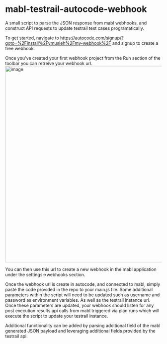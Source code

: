 # mabl-testrail-autocode-webhook
A small script to parse the JSON response from mabl webhooks, and construct API requests to update testrail test cases programatically.

To get started, navigate to https://autocode.com/signup/?goto=%2Finstall%2Fymusleh%2Fmy-webhook%2F and signup to create a free webhook.

Once you've created your first webhook project from the Run section of the toolbar you can retreive your webhook url.
<img width="632" alt="image" src="https://user-images.githubusercontent.com/35976286/158262272-621110e5-87b0-4198-870f-e35dab388a4e.png">

You can then use this url to create a new webhook in the mabl application under the settings->webhooks section.

Once the webhook url is create in autocode, and connected to mabl, simply paste the code provided in the repo to your main.js file.  Some additional parameters within the script will need to be updated such as username and password as environment variables.  As well as the testrail instance url.  Once these parameters are updated, your webhook should listen for any post execution results api calls from mabl triggered via plan runs which will execute the script to update your testrail instance.

Additional functionality can be added by parsing additional field of the mabl generated JSON payload and leveraging additional fields provided by the testrail api.
